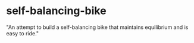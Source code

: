 # self-balancing-bike
"An attempt to build a self-balancing bike that maintains equilibrium and is easy to ride."
